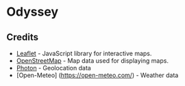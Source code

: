 # Odyssey


## Credits

- [Leaflet](https://leafletjs.com/) - JavaScript library for interactive maps.
- [OpenStreetMap](https://www.openstreetmap.org/) - Map data used for displaying maps.
- [Photon](https://photon.komoot.io/) - Geolocation data
- [Open-Meteo] (https://open-meteo.com/) - Weather data